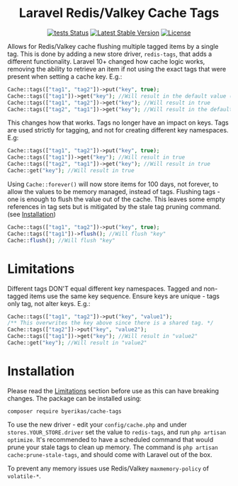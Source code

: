 <h1 align="center">Laravel Redis/Valkey Cache Tags</h1>

<p align="center">
  <a href="https://github.com/byErikas/cache-tags/actions"><img src="https://github.com/byErikas/cache-tags/actions/workflows/tests.yml/badge.svg" alt="tests Status"></a>
  <a href="https://packagist.org/packages/byerikas/cache-tags"><img src="https://img.shields.io/badge/dynamic/json?url=https%3A%2F%2Fraw.githubusercontent.com%2FbyErikas%2Fcache-tags%2Frefs%2Fheads%2Fmain%2Fcomposer.json&query=%24.version&prefix=v&label=packagist&color=blue" alt="Latest Stable Version"></a>
  <a href="https://github.com/byErikas/cache-tags/blob/main/LICENSE"><img src="https://img.shields.io/badge/license-MIT-93c10b" alt="License"></a>
</p>

Allows for Redis/Valkey cache flushing multiple tagged items by a single tag. 
This is done by adding a new store driver, `redis-tags`, that adds a different functionality.
Laravel 10+ changed how cache logic works, removing the ability to retrieve an item if not using the exact tags that were present when setting a cache key. E.g.:
```php
Cache::tags(["tag1", "tag2"])->put("key", true);
Cache::tags(["tag1"])->get("key"); //Will result in the default value (null)
Cache::tags(["tag1", "tag2"])->get("key"); //Will result in true
Cache::tags(["tag2", "tag1"])->get("key"); //Will result in the default value (null)
```
This changes how that works. Tags no longer have an impact on keys. Tags are used strictly for tagging, and not for creating different key namespaces. E.g:
```php
Cache::tags(["tag1", "tag2"])->put("key", true);
Cache::tags(["tag1"])->get("key"); //Will result in true
Cache::tags(["tag2", "tag1"])->get("key"); //Will result in true
Cache::get("key"); //Will result in true
```
Using `Cache::forever()` will now store items for 100 days, not forever, to allow the values to be memory managed, instead of tags.
Flushing tags - one is enough to flush the value out of the cache. This leaves some empty references in tag sets but is mitigated by the stale tag pruning command. (see [Installation](#installation))
```php
Cache::tags(["tag1", "tag2"])->put("key", true);
Cache::tags(["tag1"])->flush(); //Will flush "key"
Cache::flush(); //Will flush "key"
```

# Limitations
Different tags DON'T equal different key namespaces. Tagged and non-tagged items use the same key sequence. Ensure keys are unique - tags only tag, not alter keys.  E.g.:
```php
Cache::tags(["tag1", "tag2"])->put("key", "value1");
/** This overwrites the key above since there is a shared tag. */
Cache::tags(["tag2"])->put("key", "value2");
Cache::tags(["tag1"])->get("key"); //Will result in "value2"
Cache::get("key"); //Will result in "value2"
```

# Installation
Please read the [Limitations](#limitations) section before use as this can have breaking changes.
The package can be installed using:
```
composer require byerikas/cache-tags
```
To use the new driver - edit your `config/cache.php` and under `stores.YOUR_STORE.driver` set the value to `redis-tags`, and run `php artisan optimize`.
It's recommended to have a scheduled command that would prune your stale tags to clean up memory. The command is `php artisan cache:prune-stale-tags`, and should come with Laravel out of the box.

To prevent any memory issues use Redis/Valkey `maxmemory-policy` of `volatile-*`.
